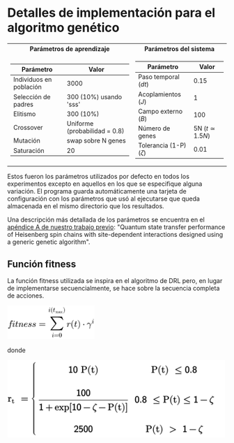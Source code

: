 # Detalles de implementación para el algoritmo genético

<table>
<tr><th> Parámetros de aprendizaje </th><th> Parámetros del sistema</th></tr>
<tr><td>



| Parámetro                              | Valor                        |
|----------------------------------------|---------------------------|
| Individuos en población                | 3000                         |
| Selección de padres                    |300 (10%) usando 'sss'        |
| Elitismo                               | 300   (10%)                  |
| Crossover                              | Uniforme (probabilidad = 0.8)|
| Mutación                               | swap sobre N genes           |
| Saturación                             | 20                            |

</td><td>


| Parámetro                              | Valor                 |
|----------------------------------------|------------------------|
| Paso temporal ($dt$)                   | 0.15                  |
| Acoplamientos ($J$)                    | 1                     |
| Campo externo ($B$)                    | 100                   |
| Número de genes                        | 5N ($t \simeq 1.5N$)  |
| Tolerancia (1-P) ($\zeta$)             | 0.01                  |

</td></tr> </table>

Estos fueron los parámetros utilizados por defecto en todos los experimentos excepto en aquellos en los que se especifique alguna variación. El programa guarda automáticamente una tarjeta de configuración con los parámetros que usó al ejecutarse que queda almacenada en el mismo directorio que los resultados. 

Una descripción más detallada de los parámetros se encuentra en el [apéndice A de nuestro trabajo previo](https://doi.org/10.1088/1402-4896/adc76f): "Quantum state transfer performance of Heisenberg spin chains with site-dependent interactions designed using a generic genetic algorithm".


## Función fitness

La función fitness utilizada se inspira en el algoritmo de DRL pero, en lugar de implementarse secuencialmente, se hace sobre la secuencia completa de acciones.   

<img src="figures/fitness.png" alt="alt text" width="200"/>

donde

<img src="figures/zhang_reward.png" alt="alt text" width="500"/>
